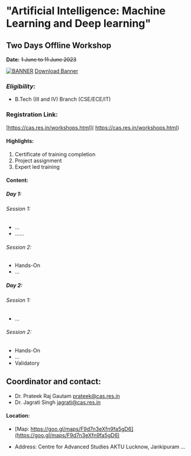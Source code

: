 # "Artificial Intelligence: Machine Learning and Deep learning"
## Two Days Offline Workshop

**Date:** ~~1 June to 11 June 2023~~

[![BANNER]("./iotWorkshopNewtemplate.png")](iotWorkshopBanner.pdf)
<a href="./iotWorkshopBanner.pdf" download target="_blank">Download Banner</a>

### *Eligibility:*
* B.Tech (III and IV) Branch (CSE/ECE/IT)

### Registration Link: 
[https://cas.res.in/workshops.html]( https://cas.res.in/workshops.html)

#### Highlights:


1. Certificate of training completion
1. Project assignment
1. Expert led training

#### Content:

##### Day 1:

###### Session 1:

* ...
* ......

###### Session 2:

* Hands-On
* ...


##### Day 2:

###### Session 1:

* ...


###### Session 2:

* Hands-On
* ...
* Validatory

  
## Coordinator and contact:
* Dr. Prateek Raj Gautam [prateek@cas.res.in](mailto:prateek@cas.res.in) 
* Dr. Jagrati Singh [jagrati@cas.res.in](mailto:jagrati@cas.res.in)


#### Location:

* [Map: https://goo.gl/maps/F9d7n3eXfn9fa5gD6](https://goo.gl/maps/F9d7n3eXfn9fa5gD6)

* Address: Centre for Advanced Studies AKTU Lucknow, Jankipuram ...
